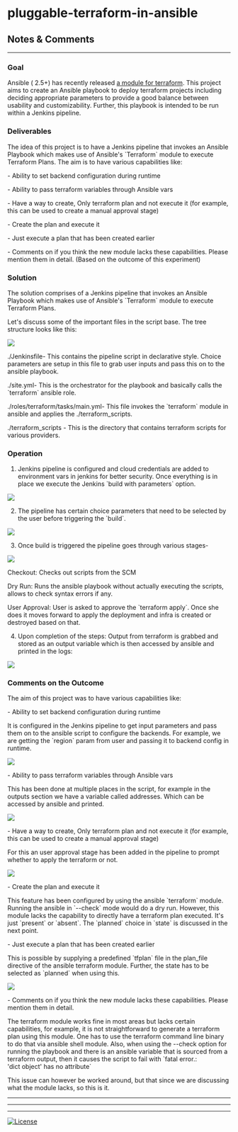 # pluggable-terraform-in-ansible



## Notes & Comments
* * *

### Goal

Ansible ( 2.5+) has recently released [a module for terraform](https://www.google.com/url?q=https://docs.ansible.com/ansible/2.6/modules/terraform_module.html&sa=D&ust=1541669704867000). This project aims to create an Ansible playbook to deploy terraform projects including deciding appropriate parameters to provide a good balance between usability and customizability. Further, this playbook is intended to be run within a Jenkins pipeline.

### Deliverables

The idea of this project is to have a Jenkins pipeline that invokes an Ansible Playbook which makes use of Ansible's \`Terraform\` module to execute Terraform Plans. The aim is to have various capabilities like:

\- Ability to set backend configuration during runtime

\- Ability to pass terraform variables through Ansible vars

\- Have a way to create, Only terraform plan and not execute it (for example, this can be used to create a manual approval stage)

\- Create the plan and execute it

\- Just execute a plan that has been created earlier

\- Comments on if you think the new module lacks these capabilities. Please mention them in detail. (Based on the outcome of this experiment)

### Solution

The solution comprises of a Jenkins pipeline that invokes an Ansible Playbook which makes use of Ansible's \`Terraform\` module to execute Terraform Plans.

Let's discuss some of the important files in the script base. The tree structure looks like this:

![](images/image3.png)

./Jenkinsfile- This contains the pipeline script in declarative style. Choice parameters are setup in this file to grab user inputs and pass this on to the ansible playbook.

./site.yml- This is the orchestrator for the playbook and basically calls the \`terraform\` ansible role.

./roles/terraform/tasks/main.yml- This file invokes the \`terraform\` module in ansible and applies the ./terraform\_scripts.

./terraform\_scripts - This is the directory that contains terraform scripts for various providers.

### Operation

1.  Jenkins pipeline is configured and cloud credentials are added to environment vars in jenkins for better security. Once everything is in place we execute the Jenkins \`build with parameters\` option.

![](images/image9.png)

2.  The pipeline has certain choice parameters that need to be selected by the user before triggering the \`build\`.

![](images/image8.png)

3.  Once build is triggered the pipeline goes through various stages-

![](images/image6.png)

Checkout: Checks out scripts from the SCM

Dry Run: Runs the ansible playbook without actually executing the scripts, allows to check syntax errors if any.

User Approval: User is asked to approve the \`terraform apply\`. Once she does it moves forward to apply the deployment and infra is created or destroyed based on that.

4.  Upon completion of the steps: Output from terraform is grabbed and stored as an output variable which is then accessed by ansible and printed in the logs:

![](images/image1.png)

### Comments on the Outcome

The aim of this project was to have various capabilities like:

\- Ability to set backend configuration during runtime

It is configured in the Jenkins pipeline to get input parameters and pass them on to the ansible script to configure the backends. For example, we are getting the \`region\` param from user and passing it to backend config in runtime.

![](images/image4.png)

\- Ability to pass terraform variables through Ansible vars

This has been done at multiple places in the script, for example in the outputs section we have a variable called addresses. Which can be accessed by ansible and printed.

![](images/image2.png)

\- Have a way to create, Only terraform plan and not execute it (for example, this can be used to create a manual approval stage)

For this an user approval stage has been added in the pipeline to prompt whether to apply the terraform or not.

![](images/image7.png)

\- Create the plan and execute it

This feature has been configured by using the ansible \`terraform\` module. Running the ansible in \`--check\` mode would do a dry run. However, this module lacks the capability to directly have a terraform plan executed. It's just \`present\` or \`absent\`. The \`planned\` choice in \`state\` is discussed in the next point.

\- Just execute a plan that has been created earlier

This is possible by supplying a predefined \`tfplan\` file in the plan\_file directive of the ansible terraform module. Further, the state has to be selected as \`planned\` when using this.

![](images/image5.png)

\- Comments on if you think the new module lacks these capabilities. Please mention them in detail.

The terraform module works fine in most areas but lacks certain capabilities, for example, it is not straightforward to generate a terraform plan using this module. One has to use the terraform command line binary to do that via ansible shell module. Also, when using the --check option for running the playbook and there is an ansible variable that is sourced from a terraform output, then it causes the script to fail with \`fatal error.: 'dict object' has no attribute\`

This issue can however be worked around, but that since we are discussing what the module lacks, so this is it.

* * *

___
___

[![License](https://img.shields.io/badge/License-Apache%202.0-blue.svg)](https://opensource.org/licenses/Apache-2.0)
